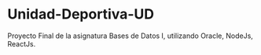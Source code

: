 # Unidad-Deportiva-UD
Proyecto Final de la asignatura Bases de Datos I, utilizando Oracle, NodeJs, ReactJs. 
